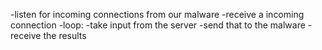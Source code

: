 -listen for incoming connections from our malware
-receive a incoming connection
-loop:
    -take input from the server
    -send that to the malware
    -receive the results